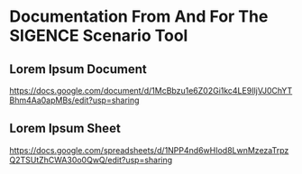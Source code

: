 # Documentation From And For The SIGENCE Scenario Tool


## Lorem Ipsum Document
https://docs.google.com/document/d/1McBbzu1e6Z02Gi1kc4LE9IljVJ0ChYTBhm4Aa0apMBs/edit?usp=sharing


## Lorem Ipsum Sheet
https://docs.google.com/spreadsheets/d/1NPP4nd6wHIod8LwnMzezaTrpzQ2TSUtZhCWA30o0QwQ/edit?usp=sharing
